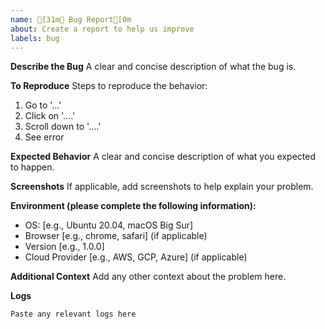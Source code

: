 ```yaml
---
name: [31m🐛 Bug Report[0m
about: Create a report to help us improve
labels: bug
---
```


**Describe the Bug**
A clear and concise description of what the bug is.

**To Reproduce**
Steps to reproduce the behavior:

1. Go to '...'
2. Click on '....'
3. Scroll down to '....'
4. See error

**Expected Behavior**
A clear and concise description of what you expected to happen.

**Screenshots**
If applicable, add screenshots to help explain your problem.

**Environment (please complete the following information):**

- OS: [e.g., Ubuntu 20.04, macOS Big Sur]
- Browser [e.g., chrome, safari] (if applicable)
- Version [e.g., 1.0.0]
- Cloud Provider [e.g., AWS, GCP, Azure] (if applicable)

**Additional Context**
Add any other context about the problem here.

**Logs**

```
Paste any relevant logs here
```
